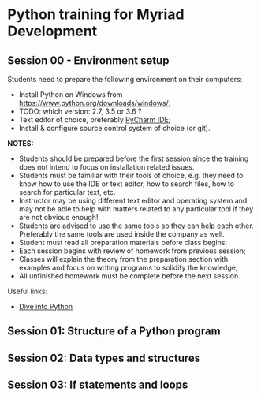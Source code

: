 # Python training for Myriad Development

## Session 00 - Environment setup

Students need to prepare the following environment on their computers:

* Install Python on Windows from https://www.python.org/downloads/windows/;
 * TODO: which version: 2.7, 3.5 or 3.6 ?
* Text editor of choice, preferably [PyCharm IDE](https://www.jetbrains.com/pycharm/);
* Install & configure source control system of choice (or git).

**NOTES:** 

* Students should be prepared before the first session since the
training does not intend to focus on installation related issues.
* Students must be familiar with their tools of choice, e.g. they need to know
how to use the IDE or text editor, how to search files, how to search for
particular text, etc.
* Instructor may be using different text editor and operating system and may not be
able to help with matters related to any particular tool if they are not obvious
enough!
* Students are advised to use the same tools so they can help each other.
Preferably the same tools are used inside the company as well.
* Student must read all preparation materials before class begins;
* Each session begins with review of homework from previous session;
* Classes will explain the theory from the preparation section with examples
and focus on writing programs to solidify the knowledge;
* All unfinished homework must be complete before the next session.

Useful links:

* [Dive into Python](http://www.diveintopython.net/)

## Session 01: Structure of a Python program
## Session 02: Data types and structures
## Session 03: If statements and loops
